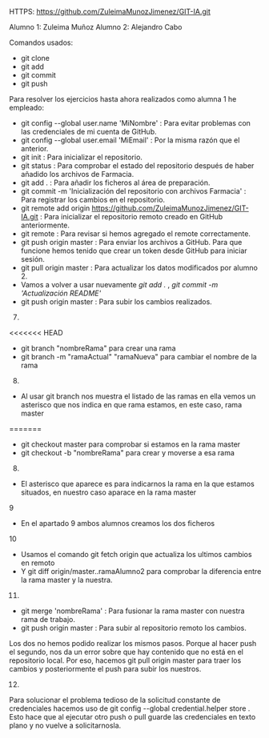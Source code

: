 
HTTPS: https://github.com/ZuleimaMunozJimenez/GIT-IA.git

Alumno 1: Zuleima Muñoz
Alumno 2: Alejandro Cabo


Comandos usados:

- git clone
- git add
- git commit
- git push


Para resolver los ejercicios hasta ahora realizados como alumna 1 he empleado:

- git config --global user.name 'MiNombre' : Para evitar problemas con las credenciales de mi cuenta de 
GitHub.
- git config --global user.email 'MiEmail' : Por la misma razón que el anterior.
- git init : Para inicializar el repositorio.
- git status : Para comprobar el estado del repositorio después de haber añadido los archivos de Farmacia.
- git add . : Para añadir los ficheros al área de preparación.
- git commit -m 'Inicialización del repositorio con archivos Farmacia' : Para registrar los cambios en el repositorio.
- git remote add origin https://github.com/ZuleimaMunozJimenez/GIT-IA.git : Para inicializar el repositorio remoto creado en GitHub anteriormente.
- git remote : Para revisar si hemos agregado el remote correctamente.
- git push origin master : Para enviar los archivos a GitHub. Para que funcione hemos tenido que crear un token desde GitHub para iniciar sesión.
- git pull origin master : Para actualizar los datos modificados por alumno 2.
- Vamos a volver a usar nuevamente _git add ._ , _git commit -m 'Actualización README'_
- git push origin master : Para subir los cambios realizados.

7.
<<<<<<< HEAD
- git branch "nombreRama" para crear una rama
- git branch -m "ramaActual" "ramaNueva" para cambiar el nombre de la rama

8.
- Al usar git branch nos muestra el listado de las ramas en ella vemos un asterisco que nos indica en que rama estamos, en este caso, rama master

=======
- git checkout master para comprobar si estamos en la rama master
- git checkout -b "nombreRama" para crear y moverse a esa rama

8.
- El asterisco que aparece es para indicarnos la rama en la que estamos situados, en nuestro caso aparace en la rama master

9
- En el apartado 9 ambos alumnos creamos los dos ficheros

10
- Usamos el comando git fetch origin que actualiza los ultimos cambios en remoto
- Y git diff origin/master..ramaAlumno2 para comprobar la diferencia entre la rama master y la nuestra.

11.
- git merge 'nombreRama' : Para fusionar la rama master con nuestra rama de trabajo.
- git push origin master : Para subir al repositorio remoto los cambios.

Los dos no hemos podido realizar los mismos pasos. Porque al hacer push el segundo, nos da un error sobre que hay contenido que no está en el repositorio local.
Por eso, hacemos git pull origin master para traer los cambios y posteriormente el push para subir los nuestros.


12.
Para solucionar el problema tedioso de la solicitud constante de credenciales hacemos uso de git config --global credential.helper store . Esto hace que al ejecutar otro push o pull guarde las credenciales en texto plano y no vuelve a solicitarnosla.


